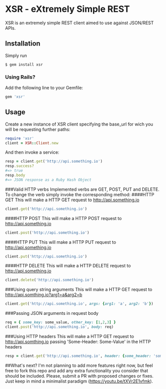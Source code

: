 # XSR - eXtremely Simple REST

XSR is an extremely simple REST client aimed to use against JSON/REST APIs.

## Installation

Simply run

``` console
$ gem install xsr
```

### Using Rails?

Add the following line to your Gemfile:

``` ruby
gem 'xsr'
```

## Usage

Create a new instance of XSR client specifying the base_url for wich you will be requesting further paths:

``` ruby
require 'xsr'
client = XSR::Client.new
```

And then invoke a service:

``` ruby
resp = client.get('http://api.something.io')
resp.success?
#=> true
resp.body
#=> JSON response as a Ruby Hash Object
```
###Valid HTTP verbs
Implemented verbs are GET, POST, PUT and DELETE. To change the verb simply invoke the corresponding method:
####HTTP GET
This will make a HTTP GET request to http://api.something.io
``` ruby
client.get('http://api.something.io')
```
####HTTP POST
This will make a HTTP POST request to http://api.something.io
``` ruby
client.post('http://api.something.io')
```
####HTTP PUT
This will make a HTTP PUT request to http://api.something.io
``` ruby
client.put('http://api.something.io')
```
####HTTP DELETE
This will make a HTTP DELETE request to http://api.something.io
``` ruby
client.delete('http://api.something.io')
```

###Using query string arguments
This will make a HTTP GET request to http://api.somthing.io?arg1=a&arg2=b
``` ruby
client.get('http://api.something.io', args: {arg1: 'a', arg2: 'b'})
```

###Passing JSON arguments in request body
``` ruby
req = { some_key: some_value, other_key: [1,2,3] }
client.post('http://api.something.io', body: req)
```

###Using HTTP headers
This will make a HTTP GET request to http://api.somthing.io passing 'Some-Header: Some-Value' in the HTTP headers
``` ruby
resp = client.get('http://api.something.io', header: {some_header: 'some_value'})
```
##What's next?
I'm not planning to add more features right now, but feel free to fork this repo and add any extra functionality you consider that should be included. Please, submit a PR with proposed changes or fixes.
Just keep in mind a minimalist paradigm (https://youtu.be/tXVr2E1vfmk).
